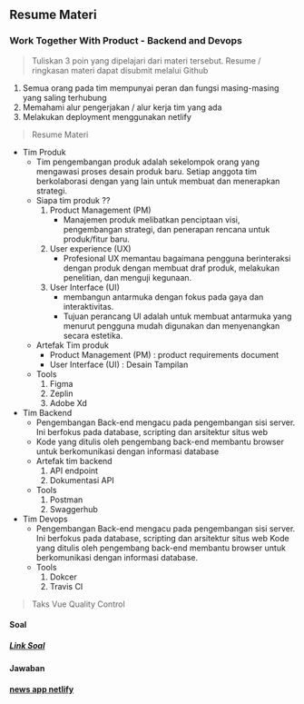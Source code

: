 ## Resume Materi 
### Work Together With Product - Backend and Devops

> Tuliskan 3 poin yang dipelajari dari materi tersebut. Resume / ringkasan materi dapat disubmit melalui Github
1.  Semua orang pada tim mempunyai peran dan fungsi masing-masing yang saling terhubung
2.  Memahami alur pengerjakan / alur kerja tim yang ada
3.  Melakukan deployment menggunakan netlify

> Resume Materi
-   Tim Produk
    -   Tim pengembangan produk adalah sekelompok orang yang mengawasi proses desain produk baru. Setiap anggota tim berkolaborasi dengan yang lain untuk membuat dan menerapkan strategi.
    -   Siapa tim produk ??
        1.  Product Management (PM)
            -   Manajemen produk melibatkan penciptaan visi, pengembangan strategi, dan penerapan rencana untuk produk/fitur baru.
        2.  User experience (UX)
            -   Profesional UX memantau bagaimana pengguna berinteraksi dengan produk dengan membuat draf produk, melakukan penelitian, dan menguji kegunaan.
        3.  User Interface (UI)
            -   membangun antarmuka dengan fokus pada gaya dan interaktivitas.
            -   Tujuan perancang Ul adalah untuk membuat antarmuka yang menurut pengguna mudah digunakan dan menyenangkan secara estetika.
    -   Artefak Tim produk
        -   Product Management (PM) : product requirements document
        -   User Interface (UI) : Desain Tampilan
    -   Tools
        1.  Figma
        2.  Zeplin
        3.  Adobe Xd
-   Tim Backend
    -   Pengembangan Back-end mengacu pada pengembangan sisi server. Ini berfokus pada database, scripting dan arsitektur situs web
    -   Kode yang ditulis oleh pengembang back-end membantu browser untuk berkomunikasi dengan informasi database
    -   Artefak tim backend
        1.  API endpoint
        2.  Dokumentasi API
    -   Tools
        1.  Postman
        2.  Swaggerhub
-   Tim Devops
    -   Pengembangan Back-end mengacu pada pengembangan sisi server. Ini berfokus pada database, scripting dan arsitektur situs web Kode yang ditulis oleh pengembang back-end membantu browser untuk berkomunikasi dengan informasi database.
    -   Tools
        1.  Dokcer
        2.  Travis CI

> Taks Vue Quality Control
#### Soal
##### [Link Soal](https://docs.google.com/presentation/d/1dkoqToBiaAwEYG60QoKOCATf0bFQHlgmuWrgk9SDH_o/edit?usp=sharing)

#### Jawaban
#### [news app netlify](https://news-app-abdaziz.netlify.app/#/)